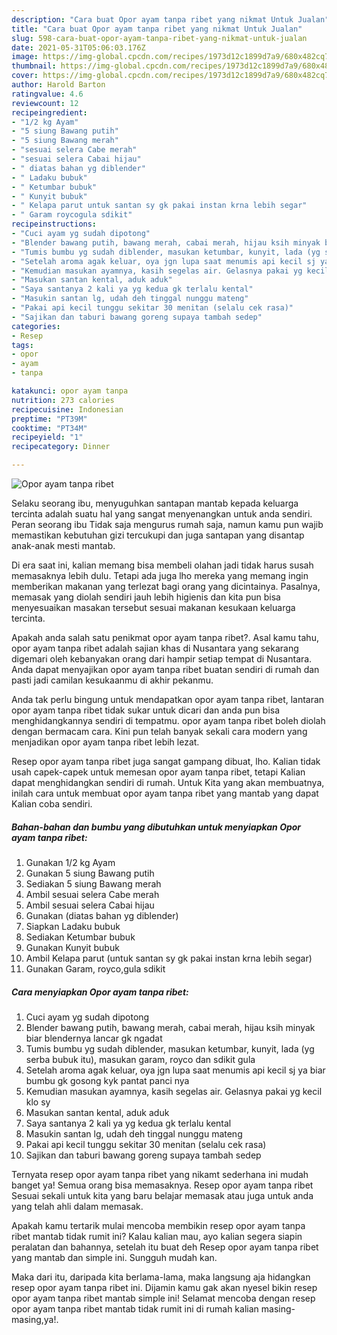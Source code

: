 ```yaml
---
description: "Cara buat Opor ayam tanpa ribet yang nikmat Untuk Jualan"
title: "Cara buat Opor ayam tanpa ribet yang nikmat Untuk Jualan"
slug: 598-cara-buat-opor-ayam-tanpa-ribet-yang-nikmat-untuk-jualan
date: 2021-05-31T05:06:03.176Z
image: https://img-global.cpcdn.com/recipes/1973d12c1899d7a9/680x482cq70/opor-ayam-tanpa-ribet-foto-resep-utama.jpg
thumbnail: https://img-global.cpcdn.com/recipes/1973d12c1899d7a9/680x482cq70/opor-ayam-tanpa-ribet-foto-resep-utama.jpg
cover: https://img-global.cpcdn.com/recipes/1973d12c1899d7a9/680x482cq70/opor-ayam-tanpa-ribet-foto-resep-utama.jpg
author: Harold Barton
ratingvalue: 4.6
reviewcount: 12
recipeingredient:
- "1/2 kg Ayam"
- "5 siung Bawang putih"
- "5 siung Bawang merah"
- "sesuai selera Cabe merah"
- "sesuai selera Cabai hijau"
- " diatas bahan yg diblender"
- " Ladaku bubuk"
- " Ketumbar bubuk"
- " Kunyit bubuk"
- " Kelapa parut untuk santan sy gk pakai instan krna lebih segar"
- " Garam roycogula sdikit"
recipeinstructions:
- "Cuci ayam yg sudah dipotong"
- "Blender bawang putih, bawang merah, cabai merah, hijau ksih minyak biar blendernya lancar gk ngadat"
- "Tumis bumbu yg sudah diblender, masukan ketumbar, kunyit, lada (yg serba bubuk itu), masukan garam, royco dan sdikit gula"
- "Setelah aroma agak keluar, oya jgn lupa saat menumis api kecil sj ya biar bumbu gk gosong kyk pantat panci nya"
- "Kemudian masukan ayamnya, kasih segelas air. Gelasnya pakai yg kecil klo sy"
- "Masukan santan kental, aduk aduk"
- "Saya santanya 2 kali ya yg kedua gk terlalu kental"
- "Masukin santan lg, udah deh tinggal nunggu mateng"
- "Pakai api kecil tunggu sekitar 30 menitan (selalu cek rasa)"
- "Sajikan dan taburi bawang goreng supaya tambah sedep"
categories:
- Resep
tags:
- opor
- ayam
- tanpa

katakunci: opor ayam tanpa 
nutrition: 273 calories
recipecuisine: Indonesian
preptime: "PT39M"
cooktime: "PT34M"
recipeyield: "1"
recipecategory: Dinner

---
```



![Opor ayam tanpa ribet](https://img-global.cpcdn.com/recipes/1973d12c1899d7a9/680x482cq70/opor-ayam-tanpa-ribet-foto-resep-utama.jpg)

Selaku seorang ibu, menyuguhkan santapan mantab kepada keluarga tercinta adalah suatu hal yang sangat menyenangkan untuk anda sendiri. Peran seorang ibu Tidak saja mengurus rumah saja, namun kamu pun wajib memastikan kebutuhan gizi tercukupi dan juga santapan yang disantap anak-anak mesti mantab.

Di era  saat ini, kalian memang bisa membeli olahan jadi tidak harus susah memasaknya lebih dulu. Tetapi ada juga lho mereka yang memang ingin memberikan makanan yang terlezat bagi orang yang dicintainya. Pasalnya, memasak yang diolah sendiri jauh lebih higienis dan kita pun bisa menyesuaikan masakan tersebut sesuai makanan kesukaan keluarga tercinta. 



Apakah anda salah satu penikmat opor ayam tanpa ribet?. Asal kamu tahu, opor ayam tanpa ribet adalah sajian khas di Nusantara yang sekarang digemari oleh kebanyakan orang dari hampir setiap tempat di Nusantara. Anda dapat menyajikan opor ayam tanpa ribet buatan sendiri di rumah dan pasti jadi camilan kesukaanmu di akhir pekanmu.

Anda tak perlu bingung untuk mendapatkan opor ayam tanpa ribet, lantaran opor ayam tanpa ribet tidak sukar untuk dicari dan anda pun bisa menghidangkannya sendiri di tempatmu. opor ayam tanpa ribet boleh diolah dengan bermacam cara. Kini pun telah banyak sekali cara modern yang menjadikan opor ayam tanpa ribet lebih lezat.

Resep opor ayam tanpa ribet juga sangat gampang dibuat, lho. Kalian tidak usah capek-capek untuk memesan opor ayam tanpa ribet, tetapi Kalian dapat menghidangkan sendiri di rumah. Untuk Kita yang akan membuatnya, inilah cara untuk membuat opor ayam tanpa ribet yang mantab yang dapat Kalian coba sendiri.

<!--inarticleads1-->

##### Bahan-bahan dan bumbu yang dibutuhkan untuk menyiapkan Opor ayam tanpa ribet:

1. Gunakan 1/2 kg Ayam
1. Gunakan 5 siung Bawang putih
1. Sediakan 5 siung Bawang merah
1. Ambil sesuai selera Cabe merah
1. Ambil sesuai selera Cabai hijau
1. Gunakan  (diatas bahan yg diblender)
1. Siapkan  Ladaku bubuk
1. Sediakan  Ketumbar bubuk
1. Gunakan  Kunyit bubuk
1. Ambil  Kelapa parut (untuk santan sy gk pakai instan krna lebih segar)
1. Gunakan  Garam, royco,gula sdikit




<!--inarticleads2-->

##### Cara menyiapkan Opor ayam tanpa ribet:

1. Cuci ayam yg sudah dipotong
1. Blender bawang putih, bawang merah, cabai merah, hijau ksih minyak biar blendernya lancar gk ngadat
1. Tumis bumbu yg sudah diblender, masukan ketumbar, kunyit, lada (yg serba bubuk itu), masukan garam, royco dan sdikit gula
1. Setelah aroma agak keluar, oya jgn lupa saat menumis api kecil sj ya biar bumbu gk gosong kyk pantat panci nya
1. Kemudian masukan ayamnya, kasih segelas air. Gelasnya pakai yg kecil klo sy
1. Masukan santan kental, aduk aduk
1. Saya santanya 2 kali ya yg kedua gk terlalu kental
1. Masukin santan lg, udah deh tinggal nunggu mateng
1. Pakai api kecil tunggu sekitar 30 menitan (selalu cek rasa)
1. Sajikan dan taburi bawang goreng supaya tambah sedep




Ternyata resep opor ayam tanpa ribet yang nikamt sederhana ini mudah banget ya! Semua orang bisa memasaknya. Resep opor ayam tanpa ribet Sesuai sekali untuk kita yang baru belajar memasak atau juga untuk anda yang telah ahli dalam memasak.

Apakah kamu tertarik mulai mencoba membikin resep opor ayam tanpa ribet mantab tidak rumit ini? Kalau kalian mau, ayo kalian segera siapin peralatan dan bahannya, setelah itu buat deh Resep opor ayam tanpa ribet yang mantab dan simple ini. Sungguh mudah kan. 

Maka dari itu, daripada kita berlama-lama, maka langsung aja hidangkan resep opor ayam tanpa ribet ini. Dijamin kamu gak akan nyesel bikin resep opor ayam tanpa ribet mantab simple ini! Selamat mencoba dengan resep opor ayam tanpa ribet mantab tidak rumit ini di rumah kalian masing-masing,ya!.

